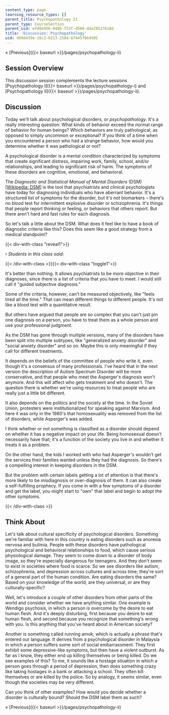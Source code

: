 ```yaml
---
content_type: page
learning_resource_types: []
parent_title: Psychopathology II
parent_type: CourseSection
parent_uid: efd8e956-049b-f53f-d560-dda29527618d
title: 'Discussion: Psychopathology'
uid: db9d439e-16c2-6213-258d-67445f064505
---
```


« [Previous]({{< baseurl >}}/pages/psychopathology-ii)

Session Overview
----------------

This discussion session complements the lecture sessions [Psychopathology I]({{< baseurl >}}/pages/psychopathology-i) and [Psychopathology II]({{< baseurl >}}/pages/psychopathology-ii).

Discussion
----------

Today we'll talk about psychological disorders, or _psychopathology_. It's a really interesting question: What kinds of behavior exceed the normal range of behavior for human beings? Which behaviors are truly pathological, as opposed to simply uncommon or exceptional? If you think of a time when you encountered a person who had a strange behavior, how would you determine whether it was pathological or not?

A psychological disorder is a mental condition characterized by symptoms that create significant distress, impairing work, family, school, and/or relationships, and leading to significant risk of harm. The symptoms of these disorders are cognitive, emotional, and behavioral.

The _Diagnostic and Statistical Manual of Mental Disorders_ (DSM) \[[Wikipedia: DSM](http://en.wikipedia.org/wiki/Diagnostic_and_Statistical_Manual_of_Mental_Disorders)\] is the tool that psychiatrists and clinical psychologists have today for diagnosing individuals who have aberrant behavior. It's a structured list of symptoms for the disorder, but it's not biomarkers – there's no blood test for intermittent explosive disorder or schizophrenia. It's things that people report thinking or feeling, or behaviors that others report. But there aren't hard and fast rules for each diagnosis.

So let's talk a little about the DSM. What does it feel like to have a book of diagnostic criteria like this? Does this seem like a good strategy from a medical standpoint?

{{< div-with-class "reveal1">}}

› _Students in this class said:_

{{< /div-with-class >}}{{< div-with-class "toggle1">}}

It's better than nothing. It allows psychiatrists to be more objective in their diagnoses, since there is a list of criteria that you have to meet. I would still call it "guided subjective diagnosis."

Some of the criteria, however, can't be measured objectively, like "feels tired all the time." That can mean different things to different people. It's not like a blood test with a quantitative result.

But others have argued that people are so complex that you can't just pin one diagnosis on a person, you have to treat them as a whole person and use your professional judgment.

As the DSM has gone through multiple versions, many of the disorders have been split into multiple subtypes, like "generalized anxiety disorder" and "social anxiety disorder" and so on. Maybe this is only meaningful if they call for different treatments.

It depends on the beliefs of the committee of people who write it, even though it's a consensus of many professionals. I've heard that in the next version the description of Autism Spectrum Disorder will be more conservative, and that people who meet the Asperger's diagnosis won't anymore. And this will affect who gets treatment and who doesn't. The question there is whether we're using resources to treat people who are really just a little bit different.

It also depends on the politics and the society at the time. In the Soviet Union, protesters were institutionalized for speaking against Marxism. And here it was only in the 1980's that homosexuality was removed from the list of disorders, while Asperger's was added.

I think whether or not something is classified as a disorder should depend on whether it has a negative impact on your life. Being homosexual doesn't necessarily have that; it's a function of the society you live in and whether it treats it as a problem.

On the other hand, the kids I worked with who had Asperger's wouldn't get the services their families wanted unless they had the diagnosis. So there's a compelling interest in keeping disorders in the DSM.

But the problem with certain labels getting a lot of attention is that there's more likely to be misdiagnosis or over-diagnosis of them. It can also create a self-fulfilling prophecy. If you come in with a few symptoms of a disorder and get the label, you might start to "own" that label and begin to adopt the other symptoms.

{{< /div-with-class >}}

Think About
-----------

Let's talk about cultural specificity of psychological disorders. Something we're familiar with here in this country is eating disorders such as anorexia nervosa and bulimia. People with these disorders have pathological psychological and behavioral relationships to food, which cause serious physiological damage. They seem to come down to a disorder of body image, so they're especially dangerous for teenagers. And they don't seem to exist in societies where food is scarce. So we see disorders like autism, schizophrenia, and depression across cultures and across time; they're sort of a general part of the human condition. Are eating disorders the same? Based on your knowledge of the world, are they universal, or are they culturally-specific?

Well, let's introduce a couple of other disorders from other parts of the world and consider whether we have anything similar. One example is Wendigo psychosis, in which a person is overcome by the desire to eat human flesh. And it's deeply disturbing, first because you desire to eat human flesh, and second because you recognize that something's wrong with you. Is this anything that you've heard about in American society?

Another is something called running amok, which is actually a phrase that's entered our language. It derives from a psychological disorder in Malaysia in which a person suffers some sort of social embarrassment. They first exhibit some depressive-like symptoms, but then have a violent outburst. As far as I know, they either end up killing themselves or being killed. Do we see examples of this? To me, it sounds like a hostage situation in which a person goes through a period of depression, then does something crazy like taking hostages in a bank or attacking a school. They often kill themselves or are killed by the police. So by analogy, it seems similar, even though the societies may be very different.

Can you think of other examples? How would you decide whether a disorder is culturally bound? Should the DSM label them as such?

« [Previous]({{< baseurl >}}/pages/psychopathology-ii)